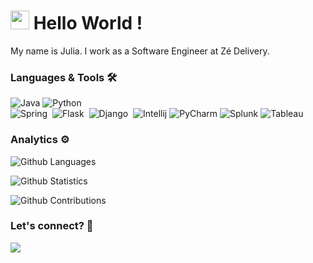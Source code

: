 
<h1><img src="https://emojis.slackmojis.com/emojis/images/1531849430/4246/blob-sunglasses.gif?1531849430" width="30"/> Hello World ! </h1>


My name is Julia. I work as a Software Engineer at Zé Delivery.

### Languages & Tools 🛠  
![Java](https://img.shields.io/badge/-Java-05122A?style=flat&color=green)&nbsp;![Python](https://img.shields.io/badge/-Python-05122A?style=flat&color=green)&nbsp;  
![Spring](https://img.shields.io/badge/-Spring-05122A?style=flat&color=orange)&nbsp;  ![Flask](https://img.shields.io/badge/-Flask-05122A?style=flat&color=orange)&nbsp; ![Django](https://img.shields.io/badge/-Django-05122A?style=flat&color=orange)&nbsp; 
![Intellij](https://img.shields.io/badge/-Intellij-05122A?style=flat&color=gray)&nbsp;![PyCharm](https://img.shields.io/badge/-PyCharm-05122A?style=flat&color=gray)&nbsp;![Splunk](https://img.shields.io/badge/-Splunk-05122A?style=flat&color=gray)&nbsp;![Tableau](https://img.shields.io/badge/-Tableau-05122A?style=flat&color=gray)&nbsp;  


### Analytics ⚙️

![Github Languages](https://github-readme-stats.vercel.app/api/top-langs/?username=juliarodriguesamaral&layout=compact&count_private=true)

![Github Statistics](https://github-readme-stats.vercel.app/api/?username=juliarodriguesamaral&count_private=true&show_icons=true)

![Github Contributions](https://github-readme-streak-stats.herokuapp.com/?user=juliarodriguesamaral&hide_border=true)

### Let's connect? 🤝

<p align="left">

<a href="https://www.linkedin.com/in/julia-rodrigues-amaral/"><img src="https://img.shields.io/badge/-LinkedIn-0077B5?style=flat&logo=Linkedin&logoColor=white"/></a>

</p>
